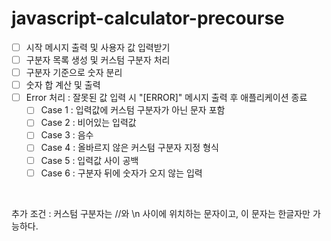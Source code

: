 # javascript-calculator-precourse
- [ ] 시작 메시지 출력 및 사용자 값 입력받기
- [ ] 구분자 목록 생성 및 커스텀 구분자 처리
- [ ] 구분자 기준으로 숫자 분리
- [ ] 숫자 합 계산 및 출력
- [ ] Error 처리 : 잘못된 값 입력 시 "[ERROR]" 메시지 출력 후 애플리케이션 종료
    - [ ] Case 1 : 입력값에 커스텀 구분자가 아닌 문자 포함
    - [ ] Case 2 : 비어있는 입력값
    - [ ] Case 3 : 음수
    - [ ] Case 4 : 올바르지 않은 커스텀 구분자 지정 형식
    - [ ] Case 5 : 입력값 사이 공백
    - [ ] Case 6 : 구분자 뒤에 숫자가 오지 않는 입력
<br>

추가 조건 : 커스텀 구분자는 //와 \n 사이에 위치하는 문자이고, 이 문자는 한글자만 가능하다.